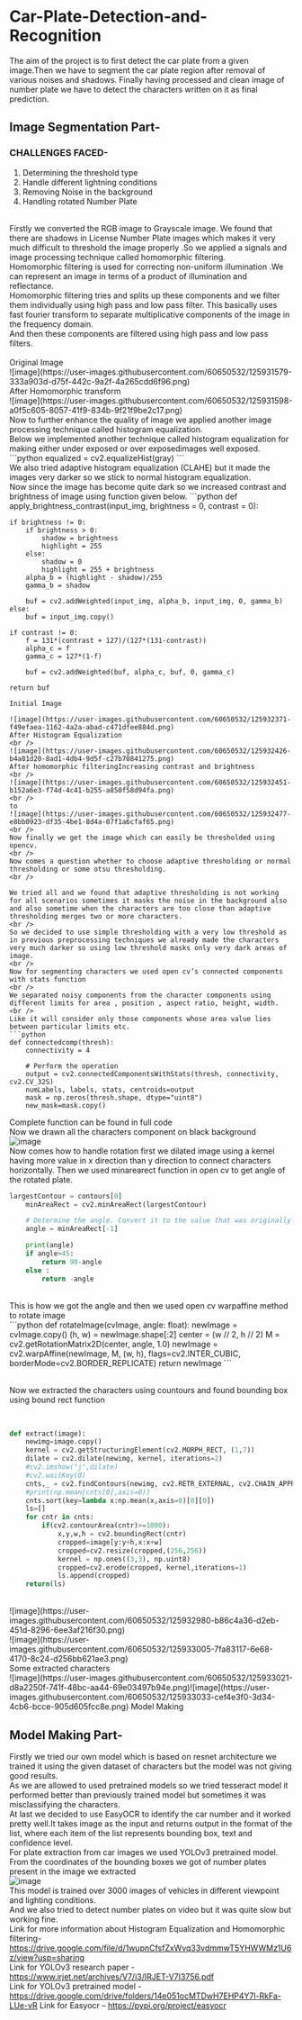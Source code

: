 # Car-Plate-Detection-and-Recognition
The aim of the project is to first detect the car plate from  a given image.Then we have to segment the car plate region after removal of various noises and shadows.
Finally having processed and clean image of number plate we have to detect the characters written on it as final prediction.
## Image Segmentation Part-
### CHALLENGES FACED-
1. Determining the threshold type
2. Handle different lightning conditions
3. Removing Noise in the background
4. Handling rotated Number Plate
<br />
Firstly we converted the RGB image to Grayscale image. We found that there are shadows in License Number Plate images which makes it very much difficult to threshold the image properly .So we applied a signals and image processing technique called homomorphic filtering.
<br />
Homomorphic filtering is used for correcting non-uniform illumination .We can represent an image in terms of a product of illumination and reflectance.
<br />
Homomorphic filtering tries and splits up these components and we filter them individually using high pass and low pass filter.
This basically uses fast fourier transform to separate multiplicative components of the image in the frequency domain.
<br />
And then these components are filtered using high pass and low pass filters.
<br />
<br />
Original Image
<br />
![image](https://user-images.githubusercontent.com/60650532/125931579-333a903d-d75f-442c-9a2f-4a265cdd6f96.png)
<br />
After Homomorphic transform
<br />
![image](https://user-images.githubusercontent.com/60650532/125931598-a0f5c605-8057-41f9-834b-9f21f9be2c17.png)
<br />
Now to further enhance the quality of image we applied another image processing technique called histogram equalization.
<br />
Below we implemented another technique called histogram equalization for making either under exposed or over exposedimages well exposed.
<br />
```python
equalized = cv2.equalizeHist(gray)
```
<br />
We also tried adaptive histogram equalization (CLAHE) but it made the images very darker so we stick to normal histogram equalization.
<br />
Now since the image has become quite dark so we increased contrast and brightness of image using function given below.
```python
def apply_brightness_contrast(input_img, brightness = 0, contrast = 0):
    
    if brightness != 0:
        if brightness > 0:
            shadow = brightness
            highlight = 255
        else:
            shadow = 0
            highlight = 255 + brightness
        alpha_b = (highlight - shadow)/255
        gamma_b = shadow
        
        buf = cv2.addWeighted(input_img, alpha_b, input_img, 0, gamma_b)
    else:
        buf = input_img.copy()
    
    if contrast != 0:
        f = 131*(contrast + 127)/(127*(131-contrast))
        alpha_c = f
        gamma_c = 127*(1-f)
        
        buf = cv2.addWeighted(buf, alpha_c, buf, 0, gamma_c)

    return buf
```
Initial Image

![image](https://user-images.githubusercontent.com/60650532/125932371-f49efaea-1162-4a2a-abad-c471dfee884d.png)
After Histogram Equalization
<br />
![image](https://user-images.githubusercontent.com/60650532/125932426-b4a81d20-8ad1-4db4-9d5f-c27b70841275.png)
After homomorphic filteringIncreasing contrast and brightness
<br />
![image](https://user-images.githubusercontent.com/60650532/125932451-b152a6e3-f74d-4c41-b255-a850f58d94fa.png)
<br />
to
![image](https://user-images.githubusercontent.com/60650532/125932477-e8bb0923-df35-4be1-8d4a-07f1a6cfaf65.png)
<br />
Now finally we get the image which can easily be thresholded using opencv.
<br />
Now comes a question whether to choose adaptive thresholding or normal thresholding or some otsu thresholding.
<br />

We tried all and we found that adaptive thresholding is not working for all scenarios sometimes it masks the noise in the background also and also sometime when the characters are too close than adaptive thresholding merges two or more characters.
<br />
So we decided to use simple thresholding with a very low threshold as in previous preprocessing techniques we already made the characters very much darker so using low threshold masks only very dark areas of image.
<br />
Now for segmenting characters we used open cv’s connected components with stats function
<br />
We separated noisy components from the character components using different limits for area , position , aspect ratio, height, width.
<br />
Like it will consider only those components whose area value lies between particular limits etc.
```python
def connectedcomp(thresh):
	connectivity = 4

	# Perform the operation
	output = cv2.connectedComponentsWithStats(thresh, connectivity, cv2.CV_32S)
	numLabels, labels, stats, centroids=output
	mask = np.zeros(thresh.shape, dtype="uint8")
	new_mask=mask.copy()
```
Complete function can be found in full code
<br />
Now we drawn all the characters component on black background
<br />
![image](https://user-images.githubusercontent.com/60650532/125932717-eaf03eec-8deb-4729-95ff-c98dab4fd28f.png)
<br />
Now comes how to handle rotation first we dilated image using a kernel having more value in x direction than y direction to connect characters horizontally. Then we used minarearect function in open cv to get angle of the rotated plate.
<br />
```python
largestContour = contours[0]
    minAreaRect = cv2.minAreaRect(largestContour)

    # Determine the angle. Convert it to the value that was originally used to obtain skewed image
    angle = minAreaRect[-1]

    print(angle)
    if angle>45:
    	return 90-angle
    else :
    	return -angle
```
<br />
This is how we got the angle and then we used open cv warpaffine method to rotate image
<br />
```python
def rotateImage(cvImage, angle: float):
    newImage = cvImage.copy()
    (h, w) = newImage.shape[:2]
    center = (w // 2, h // 2)
    M = cv2.getRotationMatrix2D(center, angle, 1.0)
    newImage = cv2.warpAffine(newImage, M, (w, h), flags=cv2.INTER_CUBIC, borderMode=cv2.BORDER_REPLICATE)
    return newImage
```
<br /><br />

Now we extracted the characters using countours and found bounding box using bound rect function
<br />
<br />
```python

def extract(image):
    newimg=image.copy()
    kernel = cv2.getStructuringElement(cv2.MORPH_RECT, (1,7))
    dilate = cv2.dilate(newimg, kernel, iterations=2)
    #cv2.imshow("j",dilate)
    #cv2.waitKey(0)
    cnts,_ = cv2.findContours(newimg, cv2.RETR_EXTERNAL, cv2.CHAIN_APPROX_SIMPLE)
    #print(np.mean(cnts[0],axis=0))
    cnts.sort(key=lambda x:np.mean(x,axis=0)[0][0])
    ls=[]
    for cntr in cnts:
        if(cv2.contourArea(cntr)>=1000):
            x,y,w,h = cv2.boundingRect(cntr)
            cropped=image[y:y+h,x:x+w]
            cropped=cv2.resize(cropped,(256,256))
            kernel = np.ones((3,3), np.uint8)
            cropped=cv2.erode(cropped, kernel,iterations=1)
            ls.append(cropped)
    return(ls)
```
<br />
![image](https://user-images.githubusercontent.com/60650532/125932980-b86c4a36-d2eb-451d-8296-6ee3af216f30.png)
<br />
![image](https://user-images.githubusercontent.com/60650532/125933005-7fa83117-6e68-4170-8c24-d256bb621ae3.png)
<br />
Some extracted characters
<br />
![image](https://user-images.githubusercontent.com/60650532/125933021-d8a2250f-741f-48bc-aa44-69e03497b94e.png)![image](https://user-images.githubusercontent.com/60650532/125933033-cef4e3f0-3d34-4cb6-bcce-905d605fcc8e.png)
Model Making

## Model Making Part-
Firstly we tried our own model which is based on resnet architecture we trained it using the given dataset of characters but the model was not giving good results.
<br />
As we are allowed to used pretrained models so we tried tesseract model it performed better than previously trained model but sometimes it was misclassifying the characters.
<br />
At last we decided to use EasyOCR to identify the car number and it worked pretty well.It takes image as the input and returns output in the format of the list, where each item of the list represents bounding box, text and confidence level.
<br />
For plate extraction from car images we used YOLOv3 pretrained model. From the coordinates of the bounding boxes we got of number plates present in the image we extracted
<br />
    ![image](https://user-images.githubusercontent.com/60650532/125933119-245e294e-0eb8-406b-89df-e362b5c2eae4.png)
    <br />
This model is trained over 3000 images of vehicles in different viewpoint and lighting conditions.
<br />
And we also tried to detect number plates on video but it was quite slow but working fine.
<br />
Link for more information about Histogram Equalization and Homomorphic filtering-
<br />
https://drive.google.com/file/d/1wupnCfsfZxWvq33vdmmwT5YHWWMz1U6z/view?usp=sharing
<br />
Link for YOLOv3 research paper - https://www.irjet.net/archives/V7/i3/IRJET-V7I3756.pdf
<br />
Link for YOLOv3 pretrained model -https://drive.google.com/drive/folders/14e051ocMTDwH7EHP4Y7l-RkFa-LUe-vR Link for Easyocr – https://pypi.org/project/easyocr
